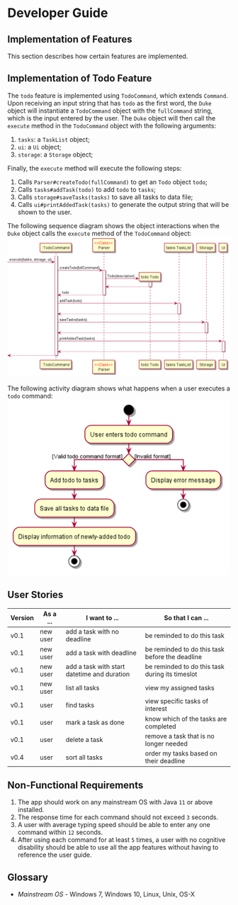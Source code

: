 # Developer Guide

## Implementation of Features
This section describes how certain features are implemented.

## Implementation of Todo Feature
The `todo` feature is implemented using `TodoCommand`, which extends `Command`.
Upon receiving an input string that has `todo` as the first word, the `Duke` object will instantiate a
`TodoCommand` object with the `fullCommand` string, which is the input entered by the user. The `Duke`
object will then call the `execute` method in the `TodoCommand` object with the following arguments:
1. `tasks`: a `TaskList` object;
2. `ui`: a `Ui` object;
3. `storage`: a `Storage` object;

Finally, the `execute` method will execute the following steps:
1. Calls `Parser#createTodo(fullCommand)` to get an `Todo` object `todo`;
2. Calls `tasks#addTask(todo)` to add `todo` to `tasks`;
3. Calls `storage#saveTasks(tasks)` to save all tasks to data file;
4. Calls `ui#printAddedTask(tasks)` to generate the output string that will be shown to the user.

The following sequence diagram shows the object interactions when the `Duke` object calls the `execute` method
of the `TodoCommand` object:
<br><img src="images/TodoSequenceDiagram.png" alt="TodoSequenceDiagram" width="800"/><br>

The following activity diagram shows what happens when a user executes a `todo` command:
<br><img src="images/TodoActivityDiagram.png" alt="TodoActivityDiagram" width="500"/><br>

## User Stories

|Version| As a ... | I want to ... | So that I can ...|
|--------|----------|---------------|------------------|
|v0.1|new user|add a task with no deadline|be reminded to do this task|
|v0.1|new user|add a task with deadline|be reminded to do this task before the deadline|
|v0.1|new user|add a task with start datetime and duration|be reminded to do this task during its timeslot|
|v0.1|new user|list all tasks|view my assigned tasks|
|v0.1|user|find tasks|view specific tasks of interest|
|v0.1|user|mark a task as done|know which of the tasks are completed|
|v0.1|user|delete a task|remove a task that is no longer needed|
|v0.4|user|sort all tasks|order my tasks based on their deadline|

## Non-Functional Requirements

1. The app should work on any mainstream OS with Java `11` or above installed.
2. The response time for each command should not exceed `3` seconds.
3. A user with average typing speed should be able to enter any one command within `12` seconds.
4. After using each command for at least `5` times, a user with no cognitive disability should be able to
   use all the app features without having to reference the user guide.

## Glossary

* *Mainstream OS* - Windows 7, Windows 10, Linux, Unix, OS-X

